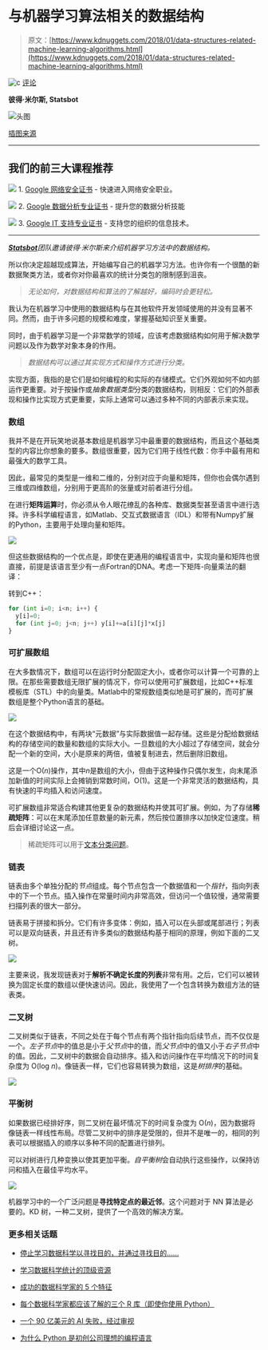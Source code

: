 # 与机器学习算法相关的数据结构

> 原文：[https://www.kdnuggets.com/2018/01/data-structures-related-machine-learning-algorithms.html](https://www.kdnuggets.com/2018/01/data-structures-related-machine-learning-algorithms.html)

![c](../Images/3d9c022da2d331bb56691a9617b91b90.png) [评论](/2018/01/data-structures-related-machine-learning-algorithms.html?page=2#comments)

**彼得·米尔斯, Statsbot**

![头图](../Images/9e07d08a07a2dbe643f904f1aab5d3f0.png)

[插图来源](http://gph.is/24jTEfV)

* * *

## 我们的前三大课程推荐

![](../Images/0244c01ba9267c002ef39d4907e0b8fb.png) 1\. [Google 网络安全证书](https://www.kdnuggets.com/google-cybersecurity) - 快速进入网络安全职业。

![](../Images/e225c49c3c91745821c8c0368bf04711.png) 2\. [Google 数据分析专业证书](https://www.kdnuggets.com/google-data-analytics) - 提升您的数据分析技能

![](../Images/0244c01ba9267c002ef39d4907e0b8fb.png) 3\. [Google IT 支持专业证书](https://www.kdnuggets.com/google-itsupport) - 支持您的组织的信息技术。

* * *

*[***Statsbot***](http://statsbot.co/?utm_source=blog&utm_campaign=structures_ml)团队邀请彼得·米尔斯来介绍机器学习方法中的数据结构。*

所以你决定超越现成算法，开始编写自己的机器学习方法。也许你有一个很酷的新数据聚类方法，或者你对你最喜欢的统计分类包的限制感到沮丧。

> *无论如何，对数据结构和算法的了解越好，编码时会更轻松。*

我认为在机器学习中使用的数据结构与在其他软件开发领域使用的并没有显著不同。然而，由于许多问题的规模和难度，掌握基础知识至关重要。

同时，由于机器学习是一个非常数学的领域，应该考虑数据结构如何用于解决数学问题以及作为数学对象本身的作用。

> *数据结构可以通过其实现方式和操作方式进行分类。*

实现方面，我指的是它们是如何编程的和实际的存储模式。它们外观如何不如内部运作更重要。对于按操作或*抽象数据类型*分类的数据结构，则相反：它们的外部表现和操作比实现方式更重要，实际上通常可以通过多种不同的内部表示来实现。

### **数组**

我并不是在开玩笑地说基本数组是机器学习中最重要的数据结构，而且这个基础类型的内容比你想象的要多。数组很重要，因为它们用于线性代数：你手中最有用和最强大的数学工具。

因此，最常见的类型是一维和二维的，分别对应于向量和矩阵，但你也会偶尔遇到三维或四维数组，分别用于更高阶的张量或对前者进行分组。

在进行**矩阵运算**时，你必须从令人眼花缭乱的各种库、数据类型甚至语言中进行选择。许多科学编程语言，如Matlab、交互式数据语言（IDL）和带有Numpy扩展的Python，主要用于处理向量和矩阵。

![](../Images/ba05818a1013181d4f7ac23ca67e9061.png)

但这些数据结构的一个优点是，即使在更通用的编程语言中，实现向量和矩阵也很直接，前提是该语言至少有一点Fortran的DNA。考虑一下矩阵-向量乘法的翻译：

转到C++：

```py
for (int i=0; i<n; i++) {
  y[i]=0;
  for (int j=0; j<n; j++) y[i]+=a[i][j]*x[j]
}
```

### **可扩展数组**

在大多数情况下，数组可以在运行时分配固定大小，或者你可以计算一个可靠的上限。在那些需要数组无限扩展的情况下，你可以使用可扩展数组，比如C++标准模板库（STL）中的向量类。Matlab中的常规数组类似地是可扩展的，而可扩展数组是整个Python语言的基础。

![](../Images/6965a8e250b390bfb150513c0f5d9059.png)

在这个数据结构中，有两块“元数据”与实际数据值一起存储。这些是分配给数据结构的存储空间的数量和数组的实际大小。一旦数组的大小超过了存储空间，就会分配一个新的空间，大小是原来的两倍，值被复制进去，然后删除旧数组。

这是一个O(*n*)操作，其中*n*是数组的大小，但由于这种操作只偶尔发生，向末尾添加新值的时间实际上会摊销到常数时间，O(1)。这是一个非常灵活的数据结构，具有快速的平均插入和访问速度。

可扩展数组非常适合构建其他更复杂的数据结构并使其可扩展。例如，为了存储**稀疏矩阵**：可以在末尾添加任意数量的新元素，然后按位置排序以加快定位速度。稍后会详细讨论这一点。

> 稀疏矩阵可以用于[文本分类问题](https://blog.statsbot.co/text-classifier-algorithms-in-machine-learning-acc115293278)。

### **链表**

链表由多个单独分配的*节点*组成。每个节点包含一个数据值和一个*指针*，指向列表中的下一个节点。插入操作在常量时间内非常高效，但访问一个值较慢，通常需要扫描列表的很大一部分。

链表易于拼接和拆分。它们有许多变体：例如，插入可以在头部或尾部进行；列表可以是双向链表，并且还有许多类似的数据结构基于相同的原理，例如下面的二叉树。

![](../Images/88c00d33f0c9d8d0c68deee14b835b0a.png)

主要来说，我发现链表对于**解析不确定长度的列表**非常有用。之后，它们可以被转换为固定长度的数组以便快速访问。因此，我使用了一个包含转换为数组方法的链表类。

### **二叉树**

二叉树类似于链表，不同之处在于每个节点有两个指针指向后续节点，而不仅仅是一个。*左子节点*中的值总是小于*父节点*中的值，而*父节点*中的值又小于*右子节点*中的值。因此，二叉树中的数据会自动排序。插入和访问操作在平均情况下的时间复杂度为 O(log *n*)。像链表一样，它们也容易转换为数组，这是*树排序*的基础。

![](../Images/224a4ae1fad78452e45b02fe25213f66.png)

### **平衡树**

如果数据已经排好序，则二叉树在最坏情况下的时间复杂度为 O(*n*)，因为数据将像链表一样线性布局。尽管二叉树中的排序是受限的，但并不是唯一的，相同的列表可以根据插入的顺序以多种不同的配置进行排列。

可以对树进行几种变换以使其更加平衡。*自平衡树*会自动执行这些操作，以保持访问和插入在最佳平均水平。

![](../Images/dffc59fb38eafc901356e3c241f27e3b.png)

机器学习中的一个广泛问题是**寻找特定点的最近邻**。这个问题对于 NN 算法是必要的。KD 树，一种二叉树，提供了一个高效的解决方案。

### 更多相关话题

+   [停止学习数据科学以寻找目的，并通过寻找目的……](https://www.kdnuggets.com/2021/12/stop-learning-data-science-find-purpose.html)

+   [学习数据科学统计的顶级资源](https://www.kdnuggets.com/2021/12/springboard-top-resources-learn-data-science-statistics.html)

+   [成功的数据科学家的 5 个特征](https://www.kdnuggets.com/2021/12/5-characteristics-successful-data-scientist.html)

+   [每个数据科学家都应该了解的三个 R 库（即使你使用 Python）](https://www.kdnuggets.com/2021/12/three-r-libraries-every-data-scientist-know-even-python.html)

+   [一个 90 亿美元的 AI 失败，经过审视](https://www.kdnuggets.com/2021/12/9b-ai-failure-examined.html)

+   [为什么 Python 是初创公司理想的编程语言](https://www.kdnuggets.com/2021/12/makes-python-ideal-programming-language-startups.html)
